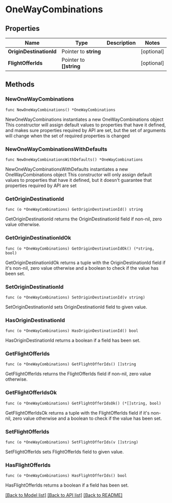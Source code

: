 # OneWayCombinations

## Properties

Name | Type | Description | Notes
------------ | ------------- | ------------- | -------------
**OriginDestinationId** | Pointer to **string** |  | [optional] 
**FlightOfferIds** | Pointer to **[]string** |  | [optional] 

## Methods

### NewOneWayCombinations

`func NewOneWayCombinations() *OneWayCombinations`

NewOneWayCombinations instantiates a new OneWayCombinations object
This constructor will assign default values to properties that have it defined,
and makes sure properties required by API are set, but the set of arguments
will change when the set of required properties is changed

### NewOneWayCombinationsWithDefaults

`func NewOneWayCombinationsWithDefaults() *OneWayCombinations`

NewOneWayCombinationsWithDefaults instantiates a new OneWayCombinations object
This constructor will only assign default values to properties that have it defined,
but it doesn't guarantee that properties required by API are set

### GetOriginDestinationId

`func (o *OneWayCombinations) GetOriginDestinationId() string`

GetOriginDestinationId returns the OriginDestinationId field if non-nil, zero value otherwise.

### GetOriginDestinationIdOk

`func (o *OneWayCombinations) GetOriginDestinationIdOk() (*string, bool)`

GetOriginDestinationIdOk returns a tuple with the OriginDestinationId field if it's non-nil, zero value otherwise
and a boolean to check if the value has been set.

### SetOriginDestinationId

`func (o *OneWayCombinations) SetOriginDestinationId(v string)`

SetOriginDestinationId sets OriginDestinationId field to given value.

### HasOriginDestinationId

`func (o *OneWayCombinations) HasOriginDestinationId() bool`

HasOriginDestinationId returns a boolean if a field has been set.

### GetFlightOfferIds

`func (o *OneWayCombinations) GetFlightOfferIds() []string`

GetFlightOfferIds returns the FlightOfferIds field if non-nil, zero value otherwise.

### GetFlightOfferIdsOk

`func (o *OneWayCombinations) GetFlightOfferIdsOk() (*[]string, bool)`

GetFlightOfferIdsOk returns a tuple with the FlightOfferIds field if it's non-nil, zero value otherwise
and a boolean to check if the value has been set.

### SetFlightOfferIds

`func (o *OneWayCombinations) SetFlightOfferIds(v []string)`

SetFlightOfferIds sets FlightOfferIds field to given value.

### HasFlightOfferIds

`func (o *OneWayCombinations) HasFlightOfferIds() bool`

HasFlightOfferIds returns a boolean if a field has been set.


[[Back to Model list]](../README.md#documentation-for-models) [[Back to API list]](../README.md#documentation-for-api-endpoints) [[Back to README]](../README.md)



